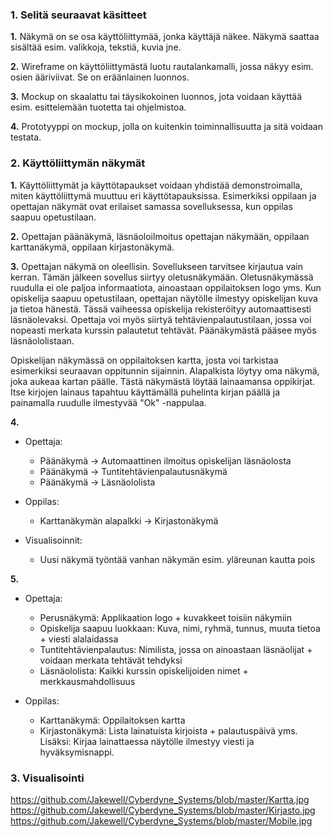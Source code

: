 ### 1. Selitä seuraavat käsitteet ###

**1.** Näkymä on se osa käyttöliittymää, jonka käyttäjä näkee. Näkymä saattaa sisältää esim. valikkoja, tekstiä, kuvia jne.

**2.** Wireframe on käyttöliittymästä luotu rautalankamalli, jossa näkyy esim. osien ääriviivat. Se on eräänlainen luonnos.

**3.** Mockup on skaalattu tai täysikokoinen luonnos, jota voidaan käyttää esim. esittelemään tuotetta tai ohjelmistoa.

**4.** Prototyyppi on mockup, jolla on kuitenkin toiminnallisuutta ja sitä voidaan testata.


### 2. Käyttöliittymän näkymät ###

**1.** Käyttöliittymät ja käyttötapaukset voidaan yhdistää demonstroimalla, miten käyttöliittymä muuttuu eri käyttötapauksissa. Esimerkiksi oppilaan ja opettajan näkymät ovat erilaiset samassa sovelluksessa, kun oppilas saapuu opetustilaan.

**2.** Opettajan päänäkymä, läsnäoloilmoitus opettajan näkymään, oppilaan karttanäkymä, oppilaan kirjastonäkymä.

**3.** Opettajan näkymä on oleellisin. Sovellukseen tarvitsee kirjautua vain kerran. Tämän jälkeen sovellus siirtyy oletusnäkymään. Oletusnäkymässä ruudulla ei ole paljoa informaatiota, ainoastaan oppilaitoksen logo yms. Kun opiskelija saapuu opetustilaan, opettajan näytölle ilmestyy opiskelijan kuva ja tietoa hänestä. Tässä vaiheessa opiskelija rekisteröityy automaattisesti läsnäolevaksi. Opettaja voi myös siirtyä tehtävienpalautustilaan, jossa voi nopeasti merkata kurssin palautetut tehtävät. Päänäkymästä pääsee myös läsnäololistaan.

Opiskelijan näkymässä on oppilaitoksen kartta, josta voi tarkistaa esimerkiksi seuraavan oppitunnin sijainnin. Alapalkista löytyy oma näkymä, joka aukeaa kartan päälle. Tästä näkymästä löytää lainaamansa oppikirjat. Itse kirjojen lainaus tapahtuu käyttämällä puhelinta kirjan päällä ja painamalla ruudulle ilmestyvää "Ok" -nappulaa.

**4.** 
- Opettaja:
	- Päänäkymä -> Automaattinen ilmoitus opiskelijan läsnäolosta
	- Päänäkymä -> Tuntitehtävienpalautusnäkymä
	- Päänäkymä -> Läsnäololista

- Oppilas:
	- Karttanäkymän alapalkki -> Kirjastonäkymä
	
- Visualisoinnit:
	- Uusi näkymä työntää vanhan näkymän esim. yläreunan kautta pois

**5.** 
- Opettaja:
	- Perusnäkymä: Applikaation logo + kuvakkeet toisiin näkymiin
	- Opiskelija saapuu luokkaan: Kuva, nimi, ryhmä, tunnus, muuta tietoa + viesti alalaidassa
	- Tuntitehtävienpalautus: Nimilista, jossa on ainoastaan läsnäolijat + voidaan merkata tehtävät tehdyksi
	- Läsnäololista: Kaikki kurssin opiskelijoiden nimet + merkkausmahdollisuus
	
- Oppilas:
	- Karttanäkymä: Oppilaitoksen kartta
	- Kirjastonäkymä: Lista lainatuista kirjoista + palautuspäivä yms. Lisäksi: Kirjaa lainattaessa näytölle 	ilmestyy viesti ja hyväksymisnappi.
	
### 3. Visualisointi ###
https://github.com/Jakewell/Cyberdyne_Systems/blob/master/Kartta.jpg
https://github.com/Jakewell/Cyberdyne_Systems/blob/master/Kirjasto.jpg
https://github.com/Jakewell/Cyberdyne_Systems/blob/master/Mobile.jpg
